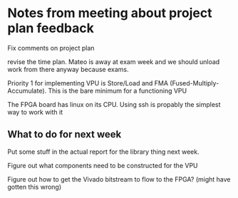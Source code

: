 # Notes from meeting about project plan feedback

Fix comments on project plan

revise the time plan. Mateo is away at exam week and we should unload work from there anyway because exams.

Priority 1 for implementing VPU is Store/Load and FMA (Fused-Multiply-Accumulate). This is the bare minimum for a functioning VPU

The FPGA board has linux on its CPU. Using ssh is propably the simplest way to work with it

## What to do for next week

Put some stuff in the actual report for the library thing next week.

Figure out what components need to be constructed for the VPU

Figure out how to get the Vivado bitstream to flow to the FPGA? (might have gotten this wrong)
